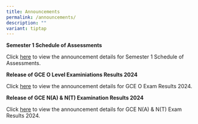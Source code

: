 ```yaml
---
title: Announcements
permalink: /announcements/
description: ""
variant: tiptap
---
```

<p><strong>Semester 1 Schedule of Assessments</strong>
</p>
<p>Click <a href="/information/students/assessment-matters/" rel="noopener nofollow" target="_blank">here</a> to
view the announcement details for Semester 1 Schedule of Assessments.</p>
<p><strong>Release of GCE O Level Examiniations Results 2024</strong>
</p>
<p>Click <a href="/information/students/release-of-o-level-results/" rel="noopener nofollow" target="_blank">here</a> to
view the announcement details for GCE O Exam Results 2024.</p>
<p><strong>Release of GCE N(A) &amp; N(T) Examination Results 2024</strong>
</p>
<p>Click <a href="/information/students/release-of-gce-nant-results-2024/" rel="noopener nofollow" target="_blank">here</a> to
view the announcement details for GCE N(A) &amp; N(T) Exam Results 2024.</p>
<p></p>